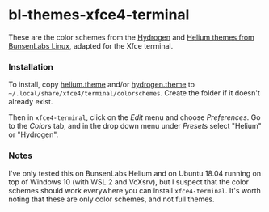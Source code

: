 # bl-themes-xfce4-terminal

These are the color schemes from the [Hydrogen](https://github.com/BunsenLabs/bunsen-themes/tree/hydrogen) and [Helium themes from BunsenLabs Linux](https://github.com/BunsenLabs/bunsen-themes), adapted for the Xfce terminal.

### Installation

To install, copy [helium.theme](https://github.com/nflorin/bl-themes-xfce4-terminal/blob/master/helium.theme) and/or [hydrogen.theme](https://github.com/nflorin/bl-themes-xfce4-terminal/blob/master/helium.theme) to `~/.local/share/xfce4/terminal/colorschemes`. Create the folder if it doesn't already exist.

Then in `xfce4-terminal`, click on the *Edit* menu and choose *Preferences*. Go to the *Colors* tab, and in the drop down menu under *Presets* select "Helium" or "Hydrogen".

### Notes

I've only tested this on BunsenLabs Helium and on Ubuntu 18.04 running on top of Windows 10 (with WSL 2 and VcXsrv), but I suspect that the color schemes should work everywhere you can install `xfce4-terminal`. It's worth noting that these are only color schemes, and not full themes.
